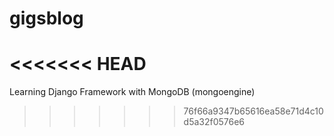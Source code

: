# gigsblog
<<<<<<< HEAD
=======
Learning Django Framework with MongoDB (mongoengine)
>>>>>>> 76f66a9347b65616ea58e71d4c10d5a32f0576e6
